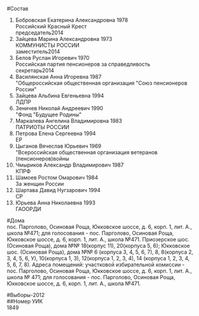#Состав  
1. Бобровская Екатерина Александровна 1978  
    Российский Красный Крест  
    председатель2014  
2. Зайцева Марина Александровна 1973  
    КОММУНИСТЫ РОССИИ  
    заместитель2014  
3. Белов Руслан Игоревич 1970  
    Российская партия пенсионеров за справедливость  
    секретарь2014  
4. Василянская Анна Игоревна 1987  
    "Общероссийская общественная организация "Союз пенсионеров России"  
5. Зайцева Альбина Евгеньевна 1994  
    ЛДПР  
6. Зеничев Николай Андреевич 1990  
    "Фонд "Будущее Родины"  
7. Маркалева Ангелина Владимировна 1983  
    ПАТРИОТЫ РОССИИ  
8. Петрова Елена Сергеевна 1994  
    ЕР  
9. Цыганов Вячеслав Юрьевич 1969  
    "Всероссийская общественная организация ветеранов (пенсионеров)войны  
10. Чмыриков Александр Владимирович 1987  
    КПРФ  
11. Шамоев Ростом Омарович 1984  
    За женщин России  
12. Шартава Давид Нугзарович 1994  
    СР  
13. Юрьева Анна Николаевна 1993  
    ГАООРДИ  

#Дома  
пос. Парголово, Осиновая Роща, Юкковское шоссе, д. 6, корп. 1, лит. А., школа №471; для голосования - пос. Парголово, Осиновая Роща, Юкковское шоссе, д. 6, корп. 1, лит. А., школа №471. Приозерское шос. (Осиновая Роща), дома №№ 18(корпус 11), 20(корпуса 5, 6); Юкковское шос. (Осиновая Роща), дома №№ 6 (корпуса 3, 4, 5, 6, 7), 8, 8(корпуса 2, 3, 4, 5, 6, У), 10(корпуса 1, 3), 12(корпуса 1, 2, 3, 4), 14 (корпуса 1, 2, 3, 4, 5, 6, 7, 8). Адреса помещений: участковой избирательной комиссии - пос. Парголово, Осиновая Роща, Юкковское шоссе, д. 6, корп. 1, лит. А., школа № 471; для голосования - пос. Парголово, Осиновая Роща, Юкковское шоссе, д. 6, корп. 1, лит. А., школа №471.  
  
#Выборы-2012  
##Номер УИК  
1849  
